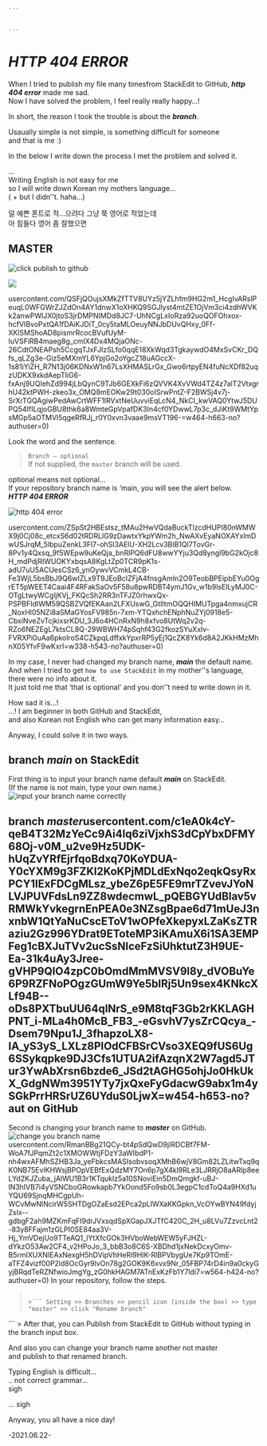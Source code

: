 ```yaml
---


---
```


<h1 id="http-404-error"><em><strong>HTTP 404 ERROR</strong></em></h1>
<p>When I tried to publish my file many timesfrom StackEdit to GitHub, <em><strong>http 404 error</strong></em> made me sad.<br>
Now I have solved the problem, I feel really really happy…!</p>
<p>In short, the reason I took the trouble is about the <em><strong>branch</strong></em>.</p>
<p>Usaually simple is not simple, is something difficult for someone<br>
and that is me  :)</p>
In the below I write down the process I met the problem and solved it.</p>
<p>…<br>
Writing English is not easy for me<br>
so I will write down Korean my mothers language…<br>
( + but I didn’'t. haha…)</p>
<blote>
<p 글씨체는 한국어보다 영어가 단정하고 예쁘네<br>
덜 예쁜 폰트로 적…으려다 그냥 쭉 영어로 적었는데<br>
아 힘들다 영어 좀 잘했으면</p>
</blockquote>
<h2 id="look-the-word-master"look the word <em><strong>MASTER</strong></em></h2>
<p><img src="https://.googleIh2i" alt="click publish to github"></p>
<p><img src="usercontent.com/ekMbwQsVD9RvNc80F-KUIAYhtUvJwpRooclX1YPdgDX_wkiovj01JonITAK3ynyFOBWsQXBEaNpRqMLJKYxllPh45ziZv6538_6HVRZ43x210i7OkqxEESKghPK5Hxhr7XgShiqWHKGq9wXsS_UjRU5oXo7hL3WL5kLTkZx8jvBnU4A0FEqATC1ySW-et2KuimoypNW8e4FCqo7WUcIw7t5d8m3Es7___E08CECtCIsP_Wms6Un34KLRwXKTuM5ehptU8qGTyjc7k5E7LQYQSuqx4982Eah8QcV_WyuomlHLTSrdc_arpbJ8a3_l_irC9VeULChn8QBQCsnYSsGGPy3yXzPIxU6srfVzYkRaUqst8cWq_A9yUQ2XGxL2enEfjGn4cLF3g2ohgMmDsTuEGpSefPtXfoFi4_Jt49kS2gIJIGyteG9kjaQScHqps7ivcTyaDGJiAXPRPbrJavpMvfsSABJcTOdVx20wAZ0h-S4TX4Z6jxRcvkcQDiPFgBMiwxvu5P3hjLI4gQ9T7OC_8GqznQOTTvo_5P1eX9bvVMoSYtKuujxgoOSDc0k5YVJM28cTH5FE5lOBMRpkRkS1DOneH3Vt05gMPp3pe8nri1sDQTTQ5C6B2T8pw1rMskLoz4XvR3zly5ZvgNCieCbjUlaOfeXJgRsP_TTw8uCiXjVIWgUYrMGGPInsmWJng2Zc1jjhdAQa0ZKm3XybHK_w6KyI=w282-h512-no?authusehttps://lh3.google alt="look the word master"></p>
<p>usercontent.com/QSFjQOujsXMkZfTTV8UYz5jYZLhfm9HG2m1_HcgIvARslPeuqL0WFGWrZJZdOn4AY1dnwX1oXHKQ9SGJlyst4mtZE1OjVm3ci4zdhWVKk2anwPWlJX0jtoS3jrDMPNIMDd8JC7-UhNCgLxIoRza92uoQOFOhxox-hcfVIBvoPxtQA1fDAiKJDiT_0cy5taMLOeuyNNJbDUvQHxy_0Ff-XKlSMShoAD8pismrRcocBVufUyM-IuVSFiRB4maeg8g_cmIX4Dx4MQjaONc-26CdtONEAPsh5CcgqTJxFJIzSLfo0qqE18XkWqd3TgkaywdO4MxSvCKr_DQfs_qLZg3e-Giz5eMXmYL6YpjGo2oYgcZ18uAGccX-1s81iYiZH_R7N13j06KDNxW1n67LsXHMASLrGx_Gwo6rtpyEN4fuNcXDf82uqzUDKX9xkdAepTIiG6-fxAnj9UQIehZd994jLbQynC9TJb6GEXkFi6zQVVK4XvVWd4TZ4z7alT2VtxgrhU42ktPWH-zkeo3x_OMQ8mEOKw29t030oISrwPntZ-F2BWSj4v7j-SrXrTGQAgiwPedAwCrtWFF1lRVxtNeUuvviEqLcN4_NkCI_kwVAQ0YtwJ5DUPQ54IfILqjoGBU8thk6a8WmteGpVpafDK3In4cf0YDwwL7p3c_dJiKt9WMtYpsMGp5aOTMVl5qgeRfRJj_r0Y0xvn3vaae9msVT196-=w464-h663-no?authuser=0) 


Look the word and the sentence.</p>
<blockquote>
<p><code>Branch — optional</code><br>
If not supplied, the <code>master</code> branch will be used.</p>
</blockquote>
<p>optional means not optional…<br>
If your repository branch name is ‘main, you will see the alert below.<br>
<em><strong>HTTP 404 ERROR</strong></em></p>
<p><img src="https://.google" alt="http 404 error"></p>
<p>usercontent.com/ZSpSt2HBEstsz_tMAu2HwVQdaBuckTlzcdHUPI80nWMWX9j0Cj08c_etcxS6d02tRDRLlG9zDawtxYkpYWm2h_NwAXvEyaNOXAYxlmDwUSJrqM_5lbpuZenkL3Fl7-ohSI3AElU-XH2Lcv3BIB1Ql7TovGr-8Pv1y4Qxsq_9f5WEpw9uKeQja_bnRlPQ6dFU8wwYYju3Qd8yngl9bG2kOjc8H_mdPdjRIWUOKYxbqsA8KgLtZp0TCR9pK1s-adU7uU5ACUesCSz6_ynOywvVCmkL4CB-Fe3WjL5bsBbJ9Q6wIZLx9T9JEoBcIZFjA4fnsgAmIn2O9TeobBPEipbEYu0OgrET5pWEET4Caai4F4RFakSaOv5F58u8pwRDBT4ymJ1Gv_w1b9lsEILyMJ0C-OTgLtwyWCgljKVj_FKQcSh2RR3nTFJZ0rhwxQx-PSPBFIdIWM59QSBZVQfEKAan2LFXUswG_GtIltmOQQHIMUTpga4nmxujCR_NoxHl05NZi8aSMaGYosFV985n-7xm-YTQxhchENphNuZYj0918e5-CbxiNveZvTcjkixsrKDU_3J6o4HCnRxN9h8xfvo8UtWq2v2q-RZo6NEZEgL7ktsCL8Q-29WBWH74pSqhf43G2fkozSYuXxlv-FVRXPi0uAa6pkolroS4CZkpqLdffxkYpxrRP5yEj1QcZK8Yk6d8A2JKkHMzMhnX05YfvF9wKxrI=w338-h543-no?authuser=0)

In my case, I never had changed my branch name,  <em><strong>main</strong></em> the default name.<br>
And when I tried to get <code>how to use StackEdit</code> in my mother’'s language,<br>
there were no info about it.<br>
It just told me that ‘that is optional’ and you don’'t need to write down in it.</p>
<p>

How sad it is…!<br>...!
I am beginner in both GitHub and StackEdit,<br>
and also Korean not English who can get many information easy…</p>
<p>Anyway, I could solve it in two ways.</p>
<h2 id="branch-main-on-stackedit">branch <em><strong>main</strong></em> on StackEdit</h2>
<p>
First thing is to input your branch name default <em><strong>main</strong></em> on StackEdit.<br>
(If the name is not main, type your own name.)<br>
<img src="https://.googleil3sm" alt="input your branch name correctly"></p>
<h2 id="branch-master-on-github">branch <em><strong>master</strong></em>usercontent.com/c1eA0k4cY-qeB4T32MzYeCc9Ai4lq6ziVjxhS3dCpYbxDFMY68Oj-v0M_u2ve9Hz5UDK-hUqZvYRfEjrfqoBdxq70KoYDUA-Y0cYXM9g3FZKl2KoKPjMDLdExNqo2eqkQsyRxPCY1IExFDCgMLsz_ybeZ6pE5FE9mrTZvevJYoNLVJPUVFdsLn9ZZ8wdecmwL_pQEBGYUdBlav5vRMWkYvkegrnEnPEA0e3NZsgBpae6d71mUeJ3nxnbW1QtYaNuCscEToV1wOPfeXkepyxLZaKsZTRaziu2Gz996YDrat9EToteMP3iKAmuX6i1SA3EMPFeg1cBXJuTVv2ucSsNIceFzSiUhktutZ3H9UE-Ea-31k4uAy3Jree-gVHP9QIO4zpC0bOmdMmMVSV9l8y_dVOBuYe6P9RZFNoPOgzGUmW9Ye5blRj5Un9sex4KNkcXLf94B--oDs8PXTbuUU64qINrS_e9M8tqF3Gb2rKKLAGHPNT_i-MLa4h0McB_FB3_-eGsvhV7ysZrCQcya_-Dsem79Npu1J_3fhapzoLX8-IA_yS3yS_LXLz8PIOdCFBSrCVso3XEQ9fUS6Ug6SSykqpke9DJ3Cfs1UTUA2ifAzqnX2W7agd5JTur3YwAbXrsn6bzde6_JSd2tAGHG5ohjJo0HkUkX_GdgNWm3951YTy7jxQxeFyGdacwG9abx1m4ySGkPrrHRSrUZ6UYduS0LjwX=w454-h653-no?aut on GitHub</h2>
<p>
Second is changing your branch name to <em><strong>master</strong></em> on GitHub.<br>
<img src="](https://drivelh3.google.c" alt="change you branch name"><br>usercontent.com/RmanBBg21QCy-bt4pSdQwD9jIRDCBf7FM-WoA7fJPqmZt2c1XMOWWtjFDzY3aWIbdP1-nh4wxAFMhSZHB3Ja_yeFbkcsMASIsobvsoqXMhB6wjV8Gm82LZLitwTxq9qK0NB75EvlKHWsjBPOpVEBfExQdzMY7On6p7gX4kl9RLe3LJRRjO8aARlp8eeLYd2KJZuba_jAlWU1B3r1KTquklz5a10SNoviEin5DmQmgkf-uBJ-lN3hIVB7i4yVSNCboGRowkapb7YkOond5Fo9sb0L3egpC1cdToQ4a9HXd1uYQU69SjnqMHCgpUh-WCvMwNlNcirW5SHTDgOZaEsd2EPca2pLIWXaKKGpkn_VcOYwBYN49fdyjZsIx--gdbgF2ah9MZKmFqFI9drJVxsqdSpXGapJXJTfC420C_2H_u8LVu7ZzvcLnt2-83y8FFajm1zGLPI0SE84aa3V-Hj_YmVDejUo9TTeAQ1_lYtXfcGOk3HVboWebWEW5yFJHZL-dYkzO53Aw2CF4_v2HPoJo_3_bbB3o8C6S-XBDhd1jxNekDcxyOmv-B5rmIXUXNIEAxNexgH5hDVipVhHeRl9HIK-RlBPVbygUe7Kp9TOmE-aTFZ4vizf00P2ld8OcGyr9lvOn78g2GOK9K6xvx9Nr_05FBP74rD4in9a0ckyGyjBRqdTeRZNfwioJmgYg_zG0hkHAGM7ATnExKzFb1Y7ldi7=w564-h424-no?authuser=0)
In your repository, follow the steps.</p>
<blockquote>
<p><code>
>``` Setting &gt;> Branches &gt;> pencil icon (inside the box) &gt;> type "master" &gt;> click "Rename branch"</code></p>
</blockquote>
<p> ```
>
After that, you can Publish from StackEdit to GitHub without typing in the branch input box.</p>
<p>

And also you can change your branch name another not master<br>
 and publish to that renamed branch.</p>
<p>

Typing English is difficult…<br>..
not correct grammar…<br>
sigh</p>
<p>...
sigh

Anyway, you all have a nice day!</p>
<p>

-2021.06.22-</p>

<!--stackedit_data:
eyJoaXN0b3J5IjpbLTE1MTQzODE2NzRdfQ==
-->